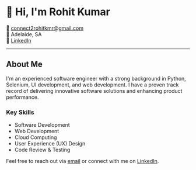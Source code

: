 # 👋 Hi, I'm Rohit Kumar

📧 [connect2rohitkmr@gmail.com](mailto:connect2rohitkmr@gmail.com)  
📍 Adelaide, SA  
🔗 [LinkedIn](https://www.linkedin.com/in/itz-rohit/)

---

## About Me

I'm an experienced software engineer with a strong background in Python, Selenium, UI development, and web development. I have a proven track record of delivering innovative software solutions and enhancing product performance.

### Key Skills
- Software Development
- Web Development
- Cloud Computing
- User Experience (UX) Design
- Code Review & Testing

Feel free to reach out via [email](mailto:connect2rohitkmr@gmail.com) or connect with me on [LinkedIn](https://www.linkedin.com/in/itz-rohit/).

